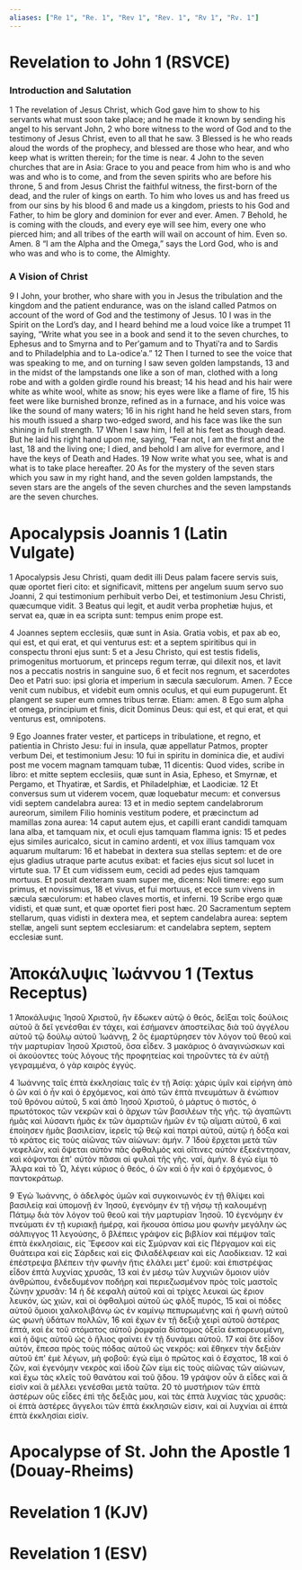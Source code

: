 ```yaml
---
aliases: ["Re 1", "Re. 1", "Rev 1", "Rev. 1", "Rv 1", "Rv. 1"]
---
```



# Revelation to John 1 (RSVCE)

### Introduction and Salutation
1 The revelation of Jesus Christ, which God gave him to show to his servants what must soon take place; and he made it known by sending his angel to his servant John,
2 who bore witness to the word of God and to the testimony of Jesus Christ, even to all that he saw.
3 Blessed is he who reads aloud the words of the prophecy, and blessed are those who hear, and who keep what is written therein; for the time is near.
4 John to the seven churches that are in Asia: Grace to you and peace from him who is and who was and who is to come, and from the seven spirits who are before his throne,
5 and from Jesus Christ the faithful witness, the first-born of the dead, and the ruler of kings on earth. To him who loves us and has freed us from our sins by his blood
6 and made us a kingdom, priests to his God and Father, to him be glory and dominion for ever and ever. Amen.
7 Behold, he is coming with the clouds, and every eye will see him, every one who pierced him; and all tribes of the earth will wail on account of him. Even so. Amen.
8 “I am the Alpha and the Omega,” says the Lord God, who is and who was and who is to come, the Almighty.
### A Vision of Christ
9 I John, your brother, who share with you in Jesus the tribulation and the kingdom and the patient endurance, was on the island called Patmos on account of the word of God and the testimony of Jesus.
10 I was in the Spirit on the Lord’s day, and I heard behind me a loud voice like a trumpet
11 saying, “Write what you see in a book and send it to the seven churches, to Ephesus and to Smyrna and to Perʹgamum and to Thyatiʹra and to Sardis and to Philadelphia and to La-odiceʹa.”
12 Then I turned to see the voice that was speaking to me, and on turning I saw seven golden lampstands,
13 and in the midst of the lampstands one like a son of man, clothed with a long robe and with a golden girdle round his breast;
14 his head and his hair were white as white wool, white as snow; his eyes were like a flame of fire,
15 his feet were like burnished bronze, refined as in a furnace, and his voice was like the sound of many waters;
16 in his right hand he held seven stars, from his mouth issued a sharp two-edged sword, and his face was like the sun shining in full strength.
17 When I saw him, I fell at his feet as though dead. But he laid his right hand upon me, saying, “Fear not, I am the first and the last,
18 and the living one; I died, and behold I am alive for evermore, and I have the keys of Death and Hades.
19 Now write what you see, what is and what is to take place hereafter.
20 As for the mystery of the seven stars which you saw in my right hand, and the seven golden lampstands, the seven stars are the angels of the seven churches and the seven lampstands are the seven churches.


# Apocalypsis Joannis 1 (Latin Vulgate)

1 Apocalypsis Jesu Christi, quam dedit illi Deus palam facere servis suis, quæ oportet fieri cito: et significavit, mittens per angelum suum servo suo Joanni,
2 qui testimonium perhibuit verbo Dei, et testimonium Jesu Christi, quæcumque vidit.
3 Beatus qui legit, et audit verba prophetiæ hujus, et servat ea, quæ in ea scripta sunt: tempus enim prope est.

4 Joannes septem ecclesiis, quæ sunt in Asia. Gratia vobis, et pax ab eo, qui est, et qui erat, et qui venturus est: et a septem spiritibus qui in conspectu throni ejus sunt:
5 et a Jesu Christo, qui est testis fidelis, primogenitus mortuorum, et princeps regum terræ, qui dilexit nos, et lavit nos a peccatis nostris in sanguine suo,
6 et fecit nos regnum, et sacerdotes Deo et Patri suo: ipsi gloria et imperium in sæcula sæculorum. Amen.
7 Ecce venit cum nubibus, et videbit eum omnis oculus, et qui eum pupugerunt. Et plangent se super eum omnes tribus terræ. Etiam: amen.
8 Ego sum alpha et omega, principium et finis, dicit Dominus Deus: qui est, et qui erat, et qui venturus est, omnipotens.

9 Ego Joannes frater vester, et particeps in tribulatione, et regno, et patientia in Christo Jesu: fui in insula, quæ appellatur Patmos, propter verbum Dei, et testimonium Jesu:
10 fui in spiritu in dominica die, et audivi post me vocem magnam tamquam tubæ,
11 dicentis: Quod vides, scribe in libro: et mitte septem ecclesiis, quæ sunt in Asia, Epheso, et Smyrnæ, et Pergamo, et Thyatiræ, et Sardis, et Philadelphiæ, et Laodiciæ.
12 Et conversus sum ut viderem vocem, quæ loquebatur mecum: et conversus vidi septem candelabra aurea:
13 et in medio septem candelabrorum aureorum, similem Filio hominis vestitum podere, et præcinctum ad mamillas zona aurea:
14 caput autem ejus, et capilli erant candidi tamquam lana alba, et tamquam nix, et oculi ejus tamquam flamma ignis:
15 et pedes ejus similes auricalco, sicut in camino ardenti, et vox illius tamquam vox aquarum multarum:
16 et habebat in dextera sua stellas septem: et de ore ejus gladius utraque parte acutus exibat: et facies ejus sicut sol lucet in virtute sua.
17 Et cum vidissem eum, cecidi ad pedes ejus tamquam mortuus. Et posuit dexteram suam super me, dicens: Noli timere: ego sum primus, et novissimus,
18 et vivus, et fui mortuus, et ecce sum vivens in sæcula sæculorum: et habeo claves mortis, et inferni.
19 Scribe ergo quæ vidisti, et quæ sunt, et quæ oportet fieri post hæc.
20 Sacramentum septem stellarum, quas vidisti in dextera mea, et septem candelabra aurea: septem stellæ, angeli sunt septem ecclesiarum: et candelabra septem, septem ecclesiæ sunt.


# Ἀποκάλυψις Ἰωάννου 1 (Textus Receptus)

1 Ἀποκάλυψις Ἰησοῦ Χριστοῦ, ἣν ἔδωκεν αὐτῷ ὁ θεός, δεῖξαι τοῖς δούλοις αὐτοῦ ἃ δεῖ γενέσθαι ἐν τάχει, καὶ ἐσήμανεν ἀποστείλας διὰ τοῦ ἀγγέλου αὐτοῦ τῷ δούλῳ αὐτοῦ Ἰωάννῃ,
2 ὃς ἐμαρτύρησεν τὸν λόγον τοῦ θεοῦ καὶ τὴν μαρτυρίαν Ἰησοῦ Χριστοῦ, ὅσα εἶδεν.
3 μακάριος ὁ ἀναγινώσκων καὶ οἱ ἀκούοντες τοὺς λόγους τῆς προφητείας καὶ τηροῦντες τὰ ἐν αὐτῇ γεγραμμένα, ὁ γὰρ καιρὸς ἐγγύς.

4 Ἰωάννης ταῖς ἑπτὰ ἐκκλησίαις ταῖς ἐν τῇ Ἀσίᾳ: χάρις ὑμῖν καὶ εἰρήνη ἀπὸ ὁ ὢν καὶ ὁ ἦν καὶ ὁ ἐρχόμενος, καὶ ἀπὸ τῶν ἑπτὰ πνευμάτων ἃ ἐνώπιον τοῦ θρόνου αὐτοῦ,
5 καὶ ἀπὸ Ἰησοῦ Χριστοῦ, ὁ μάρτυς ὁ πιστός, ὁ πρωτότοκος τῶν νεκρῶν καὶ ὁ ἄρχων τῶν βασιλέων τῆς γῆς. τῷ ἀγαπῶντι ἡμᾶς καὶ λύσαντι ἡμᾶς ἐκ τῶν ἁμαρτιῶν ἡμῶν ἐν τῷ αἵματι αὐτοῦ,
6 καὶ ἐποίησεν ἡμᾶς βασιλείαν, ἱερεῖς τῷ θεῷ καὶ πατρὶ αὐτοῦ, αὐτῷ ἡ δόξα καὶ τὸ κράτος εἰς τοὺς αἰῶνας τῶν αἰώνων: ἀμήν.
7 Ἰδοὺ ἔρχεται μετὰ τῶν νεφελῶν, καὶ ὄψεται αὐτὸν πᾶς ὀφθαλμὸς καὶ οἵτινες αὐτὸν ἐξεκέντησαν, καὶ κόψονται ἐπ' αὐτὸν πᾶσαι αἱ φυλαὶ τῆς γῆς. ναί, ἀμήν.
8 ἐγώ εἰμι τὸ Ἄλφα καὶ τὸ Ὦ, λέγει κύριος ὁ θεός, ὁ ὢν καὶ ὁ ἦν καὶ ὁ ἐρχόμενος, ὁ παντοκράτωρ.

9 Ἐγὼ Ἰωάννης, ὁ ἀδελφὸς ὑμῶν καὶ συγκοινωνὸς ἐν τῇ θλίψει καὶ βασιλείᾳ καὶ ὑπομονῇ ἐν Ἰησοῦ, ἐγενόμην ἐν τῇ νήσῳ τῇ καλουμένῃ Πάτμῳ διὰ τὸν λόγον τοῦ θεοῦ καὶ τὴν μαρτυρίαν Ἰησοῦ.
10 ἐγενόμην ἐν πνεύματι ἐν τῇ κυριακῇ ἡμέρᾳ, καὶ ἤκουσα ὀπίσω μου φωνὴν μεγάλην ὡς σάλπιγγος
11 λεγούσης, ὃ βλέπεις γράψον εἰς βιβλίον καὶ πέμψον ταῖς ἑπτὰ ἐκκλησίαις, εἰς Ἔφεσον καὶ εἰς Σμύρναν καὶ εἰς Πέργαμον καὶ εἰς Θυάτειρα καὶ εἰς Σάρδεις καὶ εἰς Φιλαδέλφειαν καὶ εἰς Λαοδίκειαν.
12 καὶ ἐπέστρεψα βλέπειν τὴν φωνὴν ἥτις ἐλάλει μετ' ἐμοῦ: καὶ ἐπιστρέψας εἶδον ἑπτὰ λυχνίας χρυσᾶς,
13 καὶ ἐν μέσῳ τῶν λυχνιῶν ὅμοιον υἱὸν ἀνθρώπου, ἐνδεδυμένον ποδήρη καὶ περιεζωσμένον πρὸς τοῖς μαστοῖς ζώνην χρυσᾶν:
14 ἡ δὲ κεφαλὴ αὐτοῦ καὶ αἱ τρίχες λευκαὶ ὡς ἔριον λευκόν, ὡς χιών, καὶ οἱ ὀφθαλμοὶ αὐτοῦ ὡς φλὸξ πυρός,
15 καὶ οἱ πόδες αὐτοῦ ὅμοιοι χαλκολιβάνῳ ὡς ἐν καμίνῳ πεπυρωμένης καὶ ἡ φωνὴ αὐτοῦ ὡς φωνὴ ὑδάτων πολλῶν,
16 καὶ ἔχων ἐν τῇ δεξιᾷ χειρὶ αὐτοῦ ἀστέρας ἑπτά, καὶ ἐκ τοῦ στόματος αὐτοῦ ῥομφαία δίστομος ὀξεῖα ἐκπορευομένη, καὶ ἡ ὄψις αὐτοῦ ὡς ὁ ἥλιος φαίνει ἐν τῇ δυνάμει αὐτοῦ.
17 καὶ ὅτε εἶδον αὐτόν, ἔπεσα πρὸς τοὺς πόδας αὐτοῦ ὡς νεκρός: καὶ ἔθηκεν τὴν δεξιὰν αὐτοῦ ἐπ' ἐμὲ λέγων, μὴ φοβοῦ: ἐγώ εἰμι ὁ πρῶτος καὶ ὁ ἔσχατος,
18 καὶ ὁ ζῶν, καὶ ἐγενόμην νεκρὸς καὶ ἰδοὺ ζῶν εἰμι εἰς τοὺς αἰῶνας τῶν αἰώνων, καὶ ἔχω τὰς κλεῖς τοῦ θανάτου καὶ τοῦ ᾅδου.
19 γράψον οὖν ἃ εἶδες καὶ ἃ εἰσὶν καὶ ἃ μέλλει γενέσθαι μετὰ ταῦτα.
20 τὸ μυστήριον τῶν ἑπτὰ ἀστέρων οὓς εἶδες ἐπὶ τῆς δεξιᾶς μου, καὶ τὰς ἑπτὰ λυχνίας τὰς χρυσᾶς: οἱ ἑπτὰ ἀστέρες ἄγγελοι τῶν ἑπτὰ ἐκκλησιῶν εἰσιν, καὶ αἱ λυχνίαι αἱ ἑπτὰ ἑπτὰ ἐκκλησίαι εἰσίν.


# Apocalypse of St. John the Apostle 1 (Douay-Rheims)


# Revelation 1 (KJV)


# Revelation 1 (ESV)

